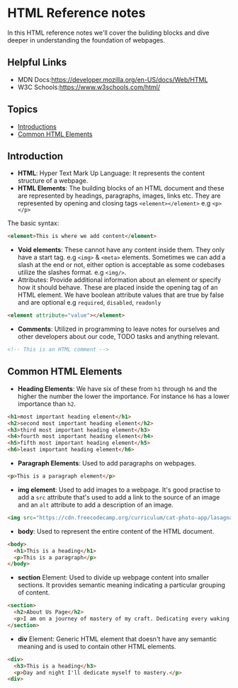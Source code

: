 # HTML Reference notes

In this HTML reference notes we'll cover the buliding blocks and dive deeper in understanding the foundation of webpages.

## Helpful Links
  - MDN Docs:https://developer.mozilla.org/en-US/docs/Web/HTML
  - W3C Schools:https://www.w3schools.com/html/

## Topics
  - [Introductions](#introduction)
  - [Common HTML Elements](#common-html-elements)

## Introduction

- **HTML**: Hyper Text Mark Up Language: It represents the content structure of a webpage.
- **HTML Elements**: The building blocks of an HTML document and these are represented by headings, paragraphs, images, links etc. They are represented by opening and closing tags `<element></element>` e.g `<p></p>`

The basic syntax:

```HTML
<element>This is where we add content</element>
```

- **Void elements**: These cannot have any content inside them. They only have a start tag. e.g `<img>` & `<meta>` elements. Sometimes we can add a slash at the end or not, either option is acceptable as some codebases utilize the slashes format. e.g `<img/>`.
- Attributes: Provide additional information about an element or specify how it should behave. These are placed inside the opening tag of an HTML element. We have boolean attribute values that are true by false and are optional e.g `required`, `disabled`, `readonly`

```HTML
<element attribute="value"></element>
```

- **Comments**: Utilized in programming to leave notes for ourselves and other developers about our code, TODO tasks and anything relevant.

```HTML
<!-- This is an HTML comment -->
```

## Common HTML Elements

- **Heading Elements**: We have six of these from `h1` through `h6` and the higher the number the lower the importance. For instance `h6` has a lower importance than `h2`.

```HTML
<h1>most important heading element</h1>
<h2>second most important heading element</h2>
<h3>third most important heading element</h3>
<h4>fourth most important heading element</h4>
<h5>fifth most important heading element</h5>
<h6>least important heading element</h6>
```

- **Paragraph Elements**: Used to add paragraphs on webpages.

```HTML
<p>This is a paragraph element</p>
```

- **img element**: Used to add images to a webpage. It's good practise to add a `src` attribute that's used to add a link to the source of an image and an `alt` attribute to add a description of an image.

```HTML
<img src="https://cdn.freecodecamp.org/curriculum/cat-photo-app/lasagna.jpg" alt="A slice of lasagna on a plate.">
```

- **body**: Used to represent the entire content of the HTML document.

```HTML
<body>
  <h1>This is a heading</h1>
  <p>This is a paragraph</p>
</body>
```

- **section** Element: Used to divide up webpage content into smaller sections. It provides semantic meaning indicating a particular grouping of content.

```HTML
<section>
  <h2>About Us Page</h2>
  <p>I am on a journey of mastery of my craft. Dedicating every waking moment.</p>
</section>
```

- **div** Element: Generic HTML element that doesn't have any semantic meaning and is used to contain other HTML elements.

```HTML
<div>
  <h3>This is a heading</h3>
  <p>Day and night I'll dedicate myself to mastery.</p>
<div>
```